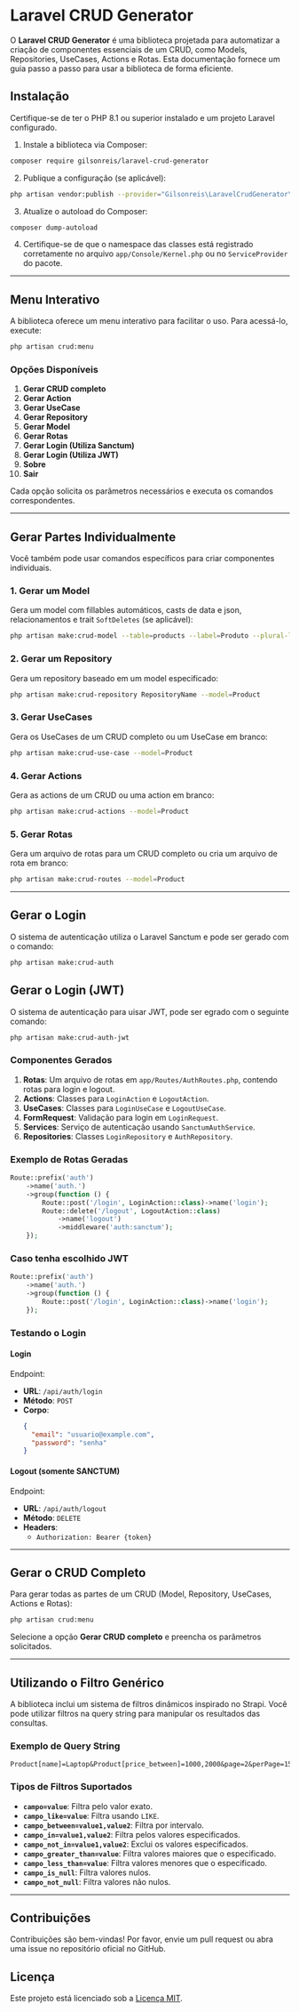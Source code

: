 
# Laravel CRUD Generator

O **Laravel CRUD Generator** é uma biblioteca projetada para automatizar a criação de componentes essenciais de um CRUD, como Models, Repositories, UseCases, Actions e Rotas. Esta documentação fornece um guia passo a passo para usar a biblioteca de forma eficiente.

## Instalação

Certifique-se de ter o PHP 8.1 ou superior instalado e um projeto Laravel configurado.

1. Instale a biblioteca via Composer:

```bash
composer require gilsonreis/laravel-crud-generator
```

2. Publique a configuração (se aplicável):

```bash
php artisan vendor:publish --provider="Gilsonreis\LaravelCrudGenerator\LaravelCrudGeneratorServiceProvider"
```

3. Atualize o autoload do Composer:

```bash
composer dump-autoload
```

4. Certifique-se de que o namespace das classes está registrado corretamente no arquivo `app/Console/Kernel.php` ou no `ServiceProvider` do pacote.

---

## Menu Interativo

A biblioteca oferece um menu interativo para facilitar o uso. Para acessá-lo, execute:

```bash
php artisan crud:menu
```

### Opções Disponíveis

1. **Gerar CRUD completo**
2. **Gerar Action**
3. **Gerar UseCase**
4. **Gerar Repository**
5. **Gerar Model**
6. **Gerar Rotas**
7. **Gerar Login (Utiliza Sanctum)**
8. **Gerar Login (Utiliza JWT)**
9. **Sobre**
10. **Sair**

Cada opção solicita os parâmetros necessários e executa os comandos correspondentes.

---

## Gerar Partes Individualmente

Você também pode usar comandos específicos para criar componentes individuais.

### 1. Gerar um Model

Gera um model com fillables automáticos, casts de data e json, relacionamentos e trait `SoftDeletes` (se aplicável):

```bash
php artisan make:crud-model --table=products --label=Produto --plural-label=Produtos --observer
```

### 2. Gerar um Repository

Gera um repository baseado em um model especificado:

```bash
php artisan make:crud-repository RepositoryName --model=Product
```

### 3. Gerar UseCases

Gera os UseCases de um CRUD completo ou um UseCase em branco:

```bash
php artisan make:crud-use-case --model=Product
```

### 4. Gerar Actions

Gera as actions de um CRUD ou uma action em branco:

```bash
php artisan make:crud-actions --model=Product
```

### 5. Gerar Rotas

Gera um arquivo de rotas para um CRUD completo ou cria um arquivo de rota em branco:

```bash
php artisan make:crud-routes --model=Product
```

---

## Gerar o Login

O sistema de autenticação utiliza o Laravel Sanctum e pode ser gerado com o comando:

```bash
php artisan make:crud-auth
```

## Gerar o Login (JWT)

O sistema de autenticação para uisar JWT, pode ser egrado com o seguinte comando:

```bash
php artisan make:crud-auth-jwt
```

### Componentes Gerados

1. **Rotas**: Um arquivo de rotas em `app/Routes/AuthRoutes.php`, contendo rotas para login e logout.
2. **Actions**: Classes para `LoginAction` e `LogoutAction`.
3. **UseCases**: Classes para `LoginUseCase` e `LogoutUseCase`.
4. **FormRequest**: Validação para login em `LoginRequest`.
5. **Services**: Serviço de autenticação usando `SanctumAuthService`.
6. **Repositories**: Classes `LoginRepository` e `AuthRepository`.

### Exemplo de Rotas Geradas

```php
Route::prefix('auth')
    ->name('auth.')
    ->group(function () {
        Route::post('/login', LoginAction::class)->name('login');
        Route::delete('/logout', LogoutAction::class)
            ->name('logout')
            ->middleware('auth:sanctum');
    });
```

### Caso tenha escolhido JWT 
```php
Route::prefix('auth')
    ->name('auth.')
    ->group(function () {
        Route::post('/login', LoginAction::class)->name('login');
    });
```

### Testando o Login

#### Login

Endpoint:
- **URL**: `/api/auth/login`
- **Método**: `POST`
- **Corpo**:
  ```json
  {
    "email": "usuario@example.com",
    "password": "senha"
  }
  ```

#### Logout (somente SANCTUM)

Endpoint:
- **URL**: `/api/auth/logout`
- **Método**: `DELETE`
- **Headers**:
    - `Authorization: Bearer {token}`

---

## Gerar o CRUD Completo

Para gerar todas as partes de um CRUD (Model, Repository, UseCases, Actions e Rotas):

```bash
php artisan crud:menu
```

Selecione a opção **Gerar CRUD completo** e preencha os parâmetros solicitados.

---

## Utilizando o Filtro Genérico

A biblioteca inclui um sistema de filtros dinâmicos inspirado no Strapi. Você pode utilizar filtros na query string para manipular os resultados das consultas.

### Exemplo de Query String

```plaintext
Product[name]=Laptop&Product[price_between]=1000,2000&page=2&perPage=15
```

### Tipos de Filtros Suportados

- **`campo=value`**: Filtra pelo valor exato.
- **`campo_like=value`**: Filtra usando `LIKE`.
- **`campo_between=value1,value2`**: Filtra por intervalo.
- **`campo_in=value1,value2`**: Filtra pelos valores especificados.
- **`campo_not_in=value1,value2`**: Exclui os valores especificados.
- **`campo_greater_than=value`**: Filtra valores maiores que o especificado.
- **`campo_less_than=value`**: Filtra valores menores que o especificado.
- **`campo_is_null`**: Filtra valores nulos.
- **`campo_not_null`**: Filtra valores não nulos.


---

## Contribuições

Contribuições são bem-vindas! Por favor, envie um pull request ou abra uma issue no repositório oficial no GitHub.

## Licença

Este projeto está licenciado sob a [Licença MIT](LICENSE).